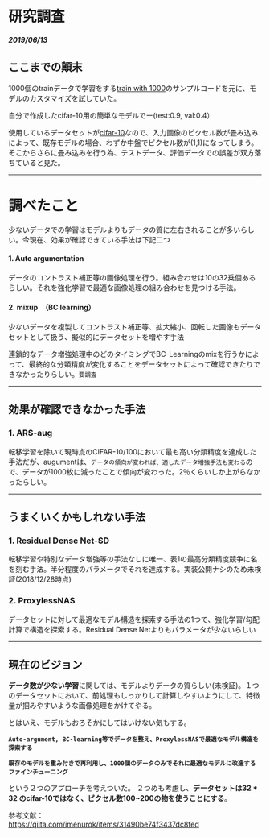 
<!-- footer: 2019/06/13 -->
<!-- page_number: true -->
# 研究調査
##### 2019/06/13
## ここまでの顛末
1000個のtrainデータで学習をする[train with 1000](http://www.ok.sc.e.titech.ac.jp/~mtanaka/proj/train1000/)のサンプルコードを元に、モデルのカスタマイズを試していた。

自分で作成したcifar-10用の簡単なモデルでー(test:0.9, val:0.4）


使用しているデータセットが[cifar-10](https://www.cs.toronto.edu/~kriz/cifar.html)なので、入力画像のピクセル数が畳み込みによって、既存モデルの場合、わずか中盤でピクセル数が(1,1)になってしまう。そこからさらに畳み込みを行う為、テストデータ、評価データでの誤差が双方落ちていると見た。

---


# 調べたこと
少ないデータでの学習はモデルよりもデータの質に左右されることが多いらしい。今現在、効果が確認できている手法は下記二つ
#### 1. Auto argumentation
データのコントラスト補正等の画像処理を行う。組み合わせは10の32乗個あるらしい。それを強化学習で最適な画像処理の組み合わせを見つける手法。
#### 2. mixup　（BC learning）
少ないデータを複製してコントラスト補正等、拡大縮小、回転した画像もデータセットとして扱う、擬似的にデータセットを増やす手法

連鎖的なデータ増強処理中のどのタイミングでBC-Learningのmixを行うかによって、最終的な分類精度が変化することをデータセットによって確認できたりできなかったりらしい。`要調査`

---

## 効果が確認できなかった手法
### 1. ARS-aug
転移学習を除いて現時点のCIFAR-10/100において最も高い分類精度を達成した手法だが、augumentは、`データの傾向が変われば、適したデータ増強手法も変わる`ので、データが1000枚に減ったことで傾向が変わった。2％くらいしか上がらなかったらしい。

---

## うまくいくかもしれない手法
### 1. Residual Dense Net-SD
転移学習や特別なデータ増強等の手法なしに唯一、表1の最高分類精度競争に名を刻む手法。半分程度のパラメータでそれを達成する。実装公開ナシのため未検証(2018/12/28時点)

### 2. ProxylessNAS
データセットに対して最適なモデル構造を探索する手法の1つで、強化学習/勾配計算で構造を探索する。Residual Dense Netよりもパラメータが少ないらしい

---

## 現在のビジョン
**データ数が少ない学習**に関しては、モデルよりデータの質らしい(未検証)。１つのデータセットにおいて、前処理もしっかりして計算しやすいようにして、特徴量が掴みやすいような画像処理をかけてやる。

とはいえ、モデルもおろそかにしてはいけない気もする。

**`Auto-argument, BC-learning等でデータを整え、ProxylessNASで最適なモデル構造を探索する`**


**`既存のモデルを重み付きで再利用し、1000個のデータのみでそれに最適なモデルに改造するファインチューニング`**

という２つのアプローチを考えついた。
２つめも考慮し、**データセットは32 * 32 のcifar-10ではなく、ピクセル数100~200の物を使うことにする**。

参考文献：  
https://qiita.com/imenurok/items/31490be74f3437dc8fed
